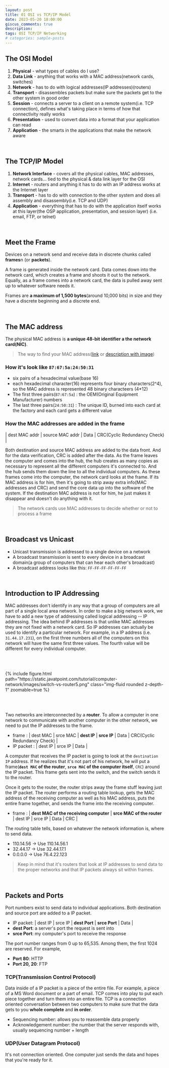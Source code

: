 ```yaml
---
layout: post
title: 01 OSI vs TCP/IP Model
date: 2023-05-20 18:00:00
giscus_comments: true
description: 
tags: OSI TCP/IP Networking
# categories: sample-posts
---
```



## The OSI Model

1. **Physical** - what types of cables do I use?
2. **Data Link** - anything that works with a MAC address(network cards, switches)
3. **Network** - has to do with logical addresses(IP addresses)(routers)
4. **Transport** - disassembles packets but make sure the packets get to the other system in good order
5. **Session** - connects a server to a client on a remote system(i.e. TCP connection), defines what's taking place in terms of how that connectivity really works
6. **Presentation** - used to convert data into a format that your application can read
7. **Application** - the smarts in the applications that make the network aware

<br>

## The TCP/IP Model

1. **Network Interface** - covers all the physical cables, MAC addresses, network cards... tied to the physical & data link layer for the OSI
2. **Internet** - routers and anything it has to do with an IP address works at the Internet layer
3. **Transport** - has to do with connection to the other system and does all assembly and disassembly(i.e. TCP and UDP)
4. **Application** - everything that has to do with the application itself works at this layer(the OSP application, presentation, and session layer) (i.e. email, FTP, or telnet)

<br>

## Meet the Frame

Devices on a network send and receive data in discrete chunks called **frames**n (or **packets**).

A frame is generated inside the network card. Data comes down into the network card, which creates a frame and shoots it out to the network. Equally, as a frame comes into a network card, the data is pulled away sent up to whatever software needs it.

Frames are **a maximum of 1,500 bytes**(around 10,000 bits) in size and they have a discrete beginning and a discrete end.

<br>

## The MAC address

The physical MAC address is **a unique 48-bit identifier a the network card(NIC)**.

> The way to find your MAC address([link](https://www.cmu.edu/computing/services/endpoint/network-access/mac-address.html) or [description with image](https://ecs.rutgers.edu/how-find-your-physical-mac-address))

### How it's look like `87:67:5a:24:50:31`

* six pairs of a hexadecimal value(base 16)
* each hexadecimal character(16) represents four binary characters(2^4), so the MAC address is represented 48 binary characteers (4*12)
* The first three pairs(`87:67:5a`) : the OEM(Original Equipment Manufacturer) numbers
* The last three pairs(`24:50:31`) : The unique ID, burned into each card at the factory and each card gets a different value


### How the MAC addresses are added in the frame

| dest MAC addr | source MAC addr | Data | CRC(Cyclic Redundancy Check) |

Both destination and source MAC address are added to the data front. And for the data verification, CRC is added after the data. As the frame leaves the computer and comes into the hub, the hub creates as many copies as necessary to represent all the different computers it's connected to. And the hub sends them down the line to all the individual computers. As these frames come into the computer, the network card looks at the frame. If its MAC address is for him, then it's going to strip away extra info(MAC addresses and CRC) and send the core data up into the software of the system. If the destination MAC address is not for him, he just makes it disappear and doesn't do anything with it.

> The network cards use MAC addresses to decide whether or not to process a frame

<br>

## Broadcast vs Unicast

* Unicast transmission is addressed to a single device on a network
* A broadcast transmission is sent to every device in a broadcast domain(a group of computers that can hear each other's broadcast)
* A broadcast address looks like this: `FF-FF-FF-FF-FF-FF`

<br>

## Introduction to IP Addressing

MAC addresses don't identify in any way that a group of computers are all part of a single local area network. In order to make a big network work, we have to add a new type of addressing called logical addressing -- IP addressing. The idea behind IP addresses is that unlike MAC addresses they are not fixed with a network card. So IP addresses can actually be used to identify a particular network. For example, in a IP address (i.e. `31.44.17.231`), on the first three numbers all of the computers on this network will have the same first three values. The fourth value will be different for every individual computer. 

<br><br>

<div class="row mt-3">
    <div class="col-sm mt-3 mt-md-0">
        {% include figure.html path="https://static.javatpoint.com/tutorial/computer-network/images/switch-vs-router5.png" class="img-fluid rounded z-depth-1" zoomable=true %}
    </div>
</div>

<br><br>

Two networks are interconnected by a **router**. To allow a computer in one network to communicate with another computer in the other network, we need to put the IP addresses to the frame.

* frame : | dest MAC | srce MAC | **dest IP** | **srce IP** | Data | CRC(Cyclic Redundancy Check) |
* IP packet : | dest IP | srce IP | Data |

A computer that receives the IP packet is going to look at the `destination IP` address. If he realizes that it's not part of his network, he will put a frame(**`dest MAC` of the router**, **`srce MAC` of the computer itself**, `CRC`) around the IP packet. This frame gets sent into the switch, and the switch sends it to the router.

Once it gets to the router, the router strips away the frame stuff leaving just the IP packet. The router performs a routing table lookup, gets the MAC address of the receiving computer as well as his MAC address, puts the entire frame together, and sends the frame into the receiving computer.

* frame : | **dest MAC of the receiving computer** | **srce MAC of the router** | dest IP | srce IP | Data | CRC |

The routing table tells, based on whatever the network information is, where to send data.

* 110.14.56 -> Use 110.14.56.1
* 32.44.17 -> Use 32.44.17.1
* 0.0.0.0 -> Use 76.4.22.123

> Keep in mind that it's routers that look at IP addresses to send data to the proper networks and that IP packets always sit within frames.

<br>

## Packets and Ports

Port numbers exist to send data to individual applications. Both destination and source port are added to a IP packet.

* IP packet: | dest IP | srce IP | **dest Port** | **srce Port** | Data |
* **dest Port**: a server's port the request is sent into
* **srce Port**: my computer's port to receive the response

The port number ranges from 0 up to 65,535. Among them, the first 1024 are reserved. For example,
* **Port 80**: HTTP
* **Port 20, 20**: FTP

### TCP(Transmission Control Protocol)
Data inside of a IP packet is a piece of the entire file. For example, a piece of a MS Word document or a part of email. TCP comes into play to put each piece together and turn them into an entire file. TCP is a connection oriented conversation between two computers to make sure that the data gets to you **whole complete** and **in order**.

* Sequencing number: allows you to reassemble data properly
* Acknowledgement number: the number that the server responds with, usually sequencing number + length

### UDP(User Datagram Protocol)
It's not connection oriented. One computer just sends the data and hopes that you're ready for it.
